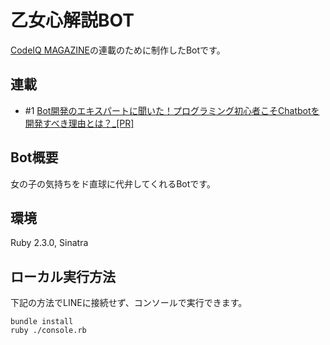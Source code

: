乙女心解説BOT
====

[CodeIQ MAGAZINE](https://codeiq.jp/magazine/2017/07/52989/)の連載のために制作したBotです。

## 連載
- #1 [Bot開発のエキスパートに聞いた！プログラミング初心者こそChatbotを開発すべき理由とは？_[PR]](https://codeiq.jp/magazine/2017/07/52989/)

## Bot概要
女の子の気持ちをド直球に代弁してくれるBotです。

## 環境
Ruby 2.3.0, Sinatra

## ローカル実行方法
下記の方法でLINEに接続せず、コンソールで実行できます。

```
bundle install
ruby ./console.rb
```